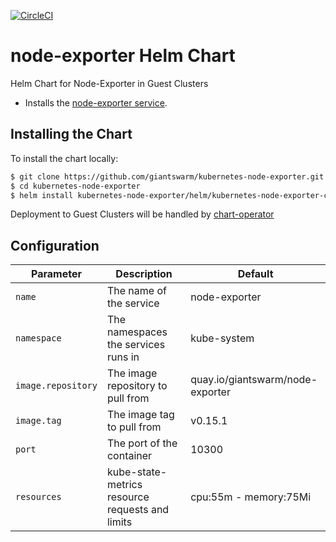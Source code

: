 [![CircleCI](https://circleci.com/gh/giantswarm/kubernetes-node-exporter.svg?style=svg&circle-token=0a5aafcebabaed6f39a57293a96427f907674276)](https://circleci.com/gh/giantswarm/kubernetes-node-exporter)

# node-exporter Helm Chart
Helm Chart for Node-Exporter in Guest Clusters 

* Installs the [node-exporter service](https://github.com/prometheus/node_exporter).

## Installing the Chart

To install the chart locally:

```bash
$ git clone https://github.com/giantswarm/kubernetes-node-exporter.git
$ cd kubernetes-node-exporter
$ helm install kubernetes-node-exporter/helm/kubernetes-node-exporter-chart
```

Deployment to Guest Clusters will be handled by [chart-operator](https://github.com/giantswarm/chart-operator)

## Configuration

| Parameter                           | Description                                             | Default                                     |
|-------------------------------------|---------------------------------------------------------|---------------------------------------------|
| `name` | The name of the service | node-exporter |
| `namespace` | The namespaces the services runs in | kube-system |
| `image.repository`                  | The image repository to pull from                       | quay.io/giantswarm/node-exporter |
| `image.tag`                         | The image tag to pull from                              | v0.15.1                                      |
| `port`                               | The port of the container                               | 10300                                        |
| `resources`                         | kube-state-metrics resource requests and limits         | cpu:55m  - memory:75Mi|
